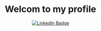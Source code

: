<div align="center">
  <h1>Welcom to my profile</h1>
  <div id="badges-container">
    <a href="https://www.linkedin.com/in/jordan-zanetti-044ab2174/" target="_blank">
      <img src="https://img.shields.io/badge/-LinkedIn-blue?logo=linkedin&logoColor=white" alt="LinkedIn Badge">
    </a>
  </div>
</div>
